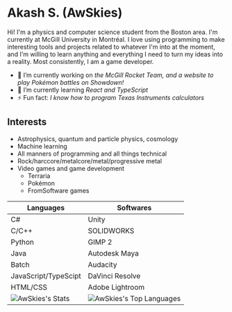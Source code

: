 # Akash S. (AwSkies)
Hi! I'm a physics and computer science student from the Boston area. I'm currently at McGill University in Montréal. I love using programming to make interesting tools and projects related to whatever I'm into at the moment, and I'm willing to learn anything and everything I need to turn my ideas into a reality. Most consistently, I am a game developer.  
- 🔭 I’m currently working on *the McGill Rocket Team, and a website to play Pokémon battles on Showdown!*
- 🌱 I’m currently learning *React and TypeScript*
- ⚡ Fun fact: *I know how to program Texas Instruments calculators*
## Interests
- Astrophysics, quantum and particle physics, cosmology
- Machine learning
- All manners of programming and all things technical
- Rock/harccore/metalcore/metal/progressive metal
- Video games and game development
  - Terraria
  - Pokémon
  - FromSoftware games

| Languages | Softwares |
| --- | --- |
| C# | Unity |
| C/C++ | SOLIDWORKS |
| Python | GIMP 2 |
| Java | Autodesk Maya |
| Batch | Audacity |
| JavaScript/TypeScipt | DaVinci Resolve |
| HTML/CSS | Adobe Lightroom |
| ![AwSkies's Stats](https://github-readme-stats.vercel.app/api?username=AwSkies&theme=prussian&show_icons=true&hide_border=true&count_private=true) | ![AwSkies's Top Languages](https://github-readme-stats.vercel.app/api/top-langs/?username=AwSkies&theme=prussian&show_icons=true&hide_border=true&layout=compact) |

<!--
**AwSkies/AwSkies** is a ✨ _special_ ✨ repository because its `README.md` (this file) appears on your GitHub profile.

Here are some ideas to get you started:

- 🔭 I’m currently working on ...
- 🌱 I’m currently learning ...
- 👯 I’m looking to collaborate on ...
- 🤔 I’m looking for help with ...
- 💬 Ask me about ...
- 📫 How to reach me: ...
- 😄 Pronouns: ...
- ⚡ Fun fact: ...
-->
